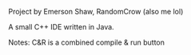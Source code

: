 Project by Emerson Shaw, RandomCrow (also me lol)

A small C++ IDE written in Java.

Notes: C&R is a combined compile & run button
